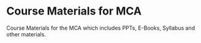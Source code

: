 # Course Materials for MCA
Course Materials for the MCA which includes PPTs, E-Books, Syllabus and other materials.
